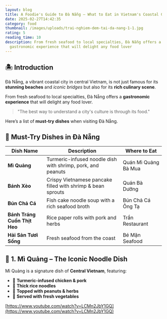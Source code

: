 ```yaml
---
layout: blog
title: A Foodie's Guide to Đà Nẵng – What to Eat in Vietnam's Coastal Gem
date: 2025-02-27T14:42:35
category: food
thumbnail: /images/uploads/trai-nghiem-dem-tai-da-nang-1-1.jpg
rating: 5
reading_time: 10
description: From fresh seafood to local specialties, Đà Nẵng offers a
  gastronomic experience that will delight any food lover
---
```

## 🏝 Introduction

Đà Nẵng, a vibrant coastal city in central Vietnam, is not just famous for its **stunning beaches** and _iconic bridges_ but also for its **rich culinary scene**.

From fresh seafood to local specialties, Đà Nẵng offers a **gastronomic experience** that will delight any food lover.

> "The best way to understand a city's culture is through its food."

Here’s a list of **must-try dishes** when visiting Đà Nẵng.

## 📌 Must-Try Dishes in Đà Nẵng

|Dish Name|Description|Where to Eat|
|---|---|---|
|**Mì Quảng**|Turmeric-infused noodle dish with shrimp, pork, and peanuts|Quán Mì Quảng Bà Mua|
|**Bánh Xèo**|Crispy Vietnamese pancake filled with shrimp & bean sprouts|Quán Bà Dưỡng|
|**Bún Chả Cá**|Fish cake noodle soup with a rich seafood broth|Bún Chả Cá Ông Tạ|
|**Bánh Tráng Cuốn Thịt Heo**|Rice paper rolls with pork and herbs|Trần Restaurant|
|**Hải Sản Tươi Sống**|Fresh seafood from the coast|Bé Mặn Seafood|

## 🍜 1. Mì Quảng – The Iconic Noodle Dish

Mì Quảng is a signature dish of **Central Vietnam**, featuring:

- 🍗 **Turmeric-infused chicken & pork**
- 🍜 **Thick rice noodles**
- 🥜 **Topped with peanuts & herbs**
- 🥒 **Served with fresh vegetables**


[https://www.youtube.com/watch?v=LCMn2JbY1GQ](https://www.youtube.com/watch?v=LCMn2JbY1GQ)

